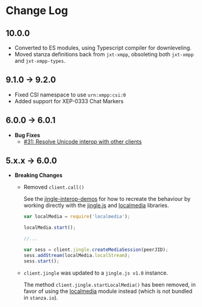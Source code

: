 # Change Log

## 10.0.0
* Converted to ES modules, using Typescript compiler for downleveling.
* Moved stanza definitions back from `jxt-xmpp`, obsoleting both `jxt-xmpp` and `jxt-xmpp-types`.

## 9.1.0 -> 9.2.0
* Fixed CSI namespace to use `urn:xmpp:csi:0`
* Added support for XEP-0333 Chat Markers

## 6.0.0 -> 6.0.1
* **Bug Fixes**
    * [#31: Resolve Unicode interop with other clients](https://github.com/otalk/stanza.io/issues/31)

## 5.x.x -> 6.0.0
* **Breaking Changes**
    * Removed `client.call()`
      
        See the [jingle-interop-demos](https://github.com/legastero/jingle-interop-demos/commit/79f50cd481859ce837bda5eff0b7a6a272f0d1d8) for how to recreate the behaviour by working directly with the [jingle.js](https://github.com/otalk/jingle.js) and [localmedia](https://github.com/otalk/localmedia) libraries.


        ```javascript
        var localMedia = require('localmedia');

        localMedia.start();

        //...

        var sess = client.jingle.createMediaSession(peerJID);
        sess.addStream(localMedia.localStream);
        sess.start();
        ```

    * `client.jingle` was updated to a `jingle.js v1.0` instance.

        The method `client.jingle.startLocalMedia()` has been removed, in favor of using the [localmedia](https://github.com/otalk/localmedia) module instead (which is not bundled in `stanza.io`).
